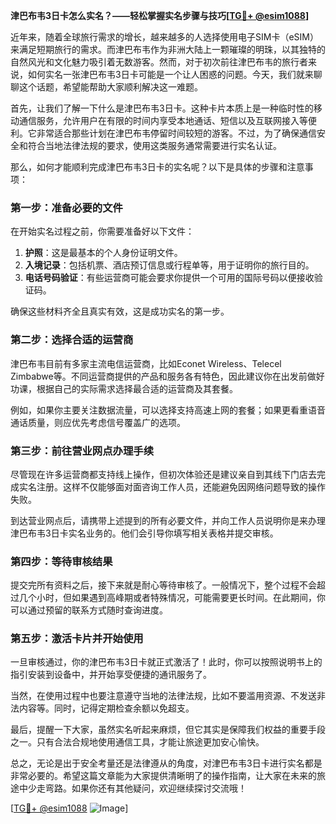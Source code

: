 **津巴布韦3日卡怎么实名？——轻松掌握实名步骤与技巧[[TG💪+ @esim1088](https://t.me/s/esim1088)]**

近年来，随着全球旅行需求的增长，越来越多的人选择使用电子SIM卡（eSIM）来满足短期旅行的需求。而津巴布韦作为非洲大陆上一颗璀璨的明珠，以其独特的自然风光和文化魅力吸引着无数游客。然而，对于初次前往津巴布韦的旅行者来说，如何实名一张津巴布韦3日卡可能是一个让人困惑的问题。今天，我们就来聊聊这个话题，希望能帮助大家顺利解决这一难题。

首先，让我们了解一下什么是津巴布韦3日卡。这种卡片本质上是一种临时性的移动通信服务，允许用户在有限的时间内享受本地通话、短信以及互联网接入等便利。它非常适合那些计划在津巴布韦停留时间较短的游客。不过，为了确保通信安全和符合当地法律法规的要求，使用这类服务通常需要进行实名认证。

那么，如何才能顺利完成津巴布韦3日卡的实名呢？以下是具体的步骤和注意事项：

### **第一步：准备必要的文件**
在开始实名过程之前，你需要准备好以下文件：
1. **护照**：这是最基本的个人身份证明文件。
2. **入境记录**：包括机票、酒店预订信息或行程单等，用于证明你的旅行目的。
3. **电话号码验证**：有些运营商可能会要求你提供一个可用的国际号码以便接收验证码。

确保这些材料齐全且真实有效，这是成功实名的第一步。

### **第二步：选择合适的运营商**
津巴布韦目前有多家主流电信运营商，比如Econet Wireless、Telecel Zimbabwe等。不同运营商提供的产品和服务各有特色，因此建议你在出发前做好功课，根据自己的实际需求选择最合适的运营商及其套餐。

例如，如果你主要关注数据流量，可以选择支持高速上网的套餐；如果更看重语音通话质量，则应优先考虑信号覆盖广的选项。

### **第三步：前往营业网点办理手续**
尽管现在许多运营商都支持线上操作，但初次体验还是建议亲自到其线下门店去完成实名注册。这样不仅能够面对面咨询工作人员，还能避免因网络问题导致的操作失败。

到达营业网点后，请携带上述提到的所有必要文件，并向工作人员说明你是来办理津巴布韦3日卡实名业务的。他们会引导你填写相关表格并提交审核。

### **第四步：等待审核结果**
提交完所有资料之后，接下来就是耐心等待审核了。一般情况下，整个过程不会超过几个小时，但如果遇到高峰期或者特殊情况，可能需要更长时间。在此期间，你可以通过预留的联系方式随时查询进度。

### **第五步：激活卡片并开始使用**
一旦审核通过，你的津巴布韦3日卡就正式激活了！此时，你可以按照说明书上的指引安装到设备中，并开始享受便捷的通讯服务了。

当然，在使用过程中也要注意遵守当地的法律法规，比如不要滥用资源、不发送非法内容等。同时，记得定期检查余额以免超支。

最后，提醒一下大家，虽然实名听起来麻烦，但它其实是保障我们权益的重要手段之一。只有合法合规地使用通信工具，才能让旅途更加安心愉快。

总之，无论是出于安全考量还是法律遵从的角度，对津巴布韦3日卡进行实名都是非常必要的。希望这篇文章能为大家提供清晰明了的操作指南，让大家在未来的旅途中少走弯路。如果你还有其他疑问，欢迎继续探讨交流哦！

[[TG💪+ @esim1088](https://t.me/s/esim1088) ![Image](https://i.postimg.cc/4NQfJmqS/Snipaste-2025-05-13-00-14-12.png)]